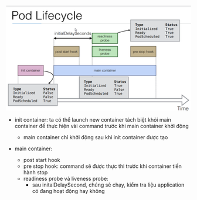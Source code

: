 ![](images/pod.png)

* init container: ta có thể launch new container tách biệt khỏi main container để thực hiện vài command trước khi main container khởi động
  - main container chỉ khởi động sau khi init container được tạo

* main container:
  - post start hook
  - pre stop hook: command sẽ được thực thi trước khi container tiến hành stop
  - readiness probe và liveness probe:
    - sau initalDelaySecond, chúng sẽ chạy, kiểm tra liệu application có đang hoạt động hay không
